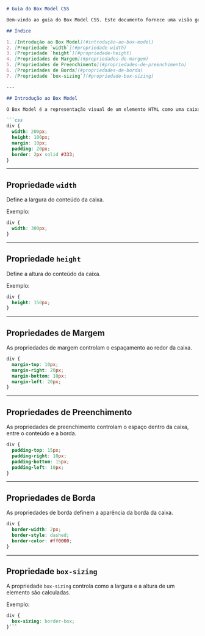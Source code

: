 
```markdown
# Guia do Box Model CSS

Bem-vindo ao guia do Box Model CSS. Este documento fornece uma visão geral das propriedades e conceitos associados ao Box Model, que é fundamental para o layout e design em CSS.

## Índice

1. [Introdução ao Box Model](#introdução-ao-box-model)
2. [Propriedade `width`](#propriedade-width)
3. [Propriedade `height`](#propriedade-height)
4. [Propriedades de Margem](#propriedades-de-margem)
5. [Propriedades de Preenchimento](#propriedades-de-preenchimento)
6. [Propriedades de Borda](#propriedades-de-borda)
7. [Propriedade `box-sizing`](#propriedade-box-sizing)

---

## Introdução ao Box Model

O Box Model é a representação visual de um elemento HTML como uma caixa retangular. Cada caixa consiste em conteúdo, preenchimento, borda e margem.

```css
div {
  width: 200px;
  height: 100px;
  margin: 10px;
  padding: 20px;
  border: 2px solid #333;
}
```

---

## Propriedade `width`

Define a largura do conteúdo da caixa.

Exemplo:

```css
div {
  width: 300px;
}
```

---

## Propriedade `height`

Define a altura do conteúdo da caixa.

Exemplo:

```css
div {
  height: 150px;
}
```

---

## Propriedades de Margem

As propriedades de margem controlam o espaçamento ao redor da caixa.

```css
div {
  margin-top: 10px;
  margin-right: 20px;
  margin-bottom: 10px;
  margin-left: 20px;
}
```

---

## Propriedades de Preenchimento

As propriedades de preenchimento controlam o espaço dentro da caixa, entre o conteúdo e a borda.

```css
div {
  padding-top: 15px;
  padding-right: 10px;
  padding-bottom: 15px;
  padding-left: 10px;
}
```

---

## Propriedades de Borda

As propriedades de borda definem a aparência da borda da caixa.

```css
div {
  border-width: 2px;
  border-style: dashed;
  border-color: #ff0000;
}
```

---

## Propriedade `box-sizing`

A propriedade `box-sizing` controla como a largura e a altura de um elemento são calculadas.

Exemplo:

```css
div {
  box-sizing: border-box;
}```
